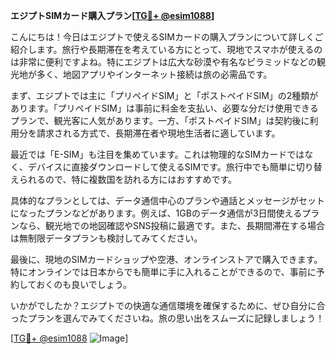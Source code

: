 **エジプトSIMカード購入プラン[[TG💪+ @esim1088](https://t.me/s/esim1088)]**

こんにちは！今日はエジプトで使えるSIMカードの購入プランについて詳しくご紹介します。旅行や長期滞在を考えている方にとって、現地でスマホが使えるのは非常に便利ですよね。特にエジプトは広大な砂漠や有名なピラミッドなどの観光地が多く、地図アプリやインターネット接続は旅の必需品です。

まず、エジプトでは主に「プリペイドSIM」と「ポストペイドSIM」の2種類があります。「プリペイドSIM」は事前に料金を支払い、必要な分だけ使用できるプランで、観光客に人気があります。一方、「ポストペイドSIM」は契約後に利用分を請求される方式で、長期滞在者や現地生活者に適しています。

最近では「E-SIM」も注目を集めています。これは物理的なSIMカードではなく、デバイスに直接ダウンロードして使えるSIMです。旅行中でも簡単に切り替えられるので、特に複数国を訪れる方にはおすすめです。

具体的なプランとしては、データ通信中心のプランや通話とメッセージがセットになったプランなどがあります。例えば、1GBのデータ通信が3日間使えるプランなら、観光地での地図確認やSNS投稿に最適です。また、長期間滞在する場合は無制限データプランも検討してみてください。

最後に、現地のSIMカードショップや空港、オンラインストアで購入できます。特にオンラインでは日本からでも簡単に手に入れることができるので、事前に予約しておくのも良いでしょう。

いかがでしたか？エジプトでの快適な通信環境を確保するために、ぜひ自分に合ったプランを選んでみてくださいね。旅の思い出をスムーズに記録しましょう！

[[TG💪+ @esim1088](https://t.me/s/esim1088) ![Image](https://i.postimg.cc/Y0z9fWf4/image.png)]